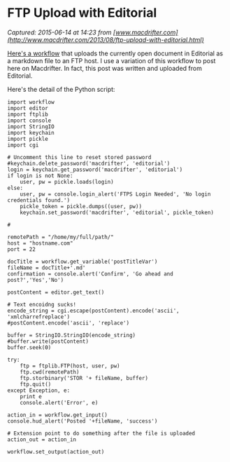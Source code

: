 # FTP Upload with Editorial

_Captured: 2015-06-14 at 14:23 from [www.macdrifter.com](http://www.macdrifter.com/2013/08/ftp-upload-with-editorial.html)_

[Here's a workflow](http://editorial-app.appspot.com/workflow/6647441143103488/cXuFMzpjZuY) that uploads the currently open document in Editorial as a markdown file to an FTP host. I use a variation of this workflow to post here on Macdrifter. In fact, this post was written and uploaded from Editorial.

Here's the detail of the Python script:
    
    
    import workflow
    import editor
    import ftplib
    import console
    import StringIO
    import keychain
    import pickle
    import cgi
    
    # Uncomment this line to reset stored password
    #keychain.delete_password('macdrifter', 'editorial')
    login = keychain.get_password('macdrifter', 'editorial')
    if login is not None:
        user, pw = pickle.loads(login)
    else:
        user, pw = console.login_alert('FTPS Login Needed', 'No login credentials found.')
        pickle_token = pickle.dumps((user, pw))
        keychain.set_password('macdrifter', 'editorial', pickle_token)
    
    #
    
    remotePath = "/home/my/full/path/"
    host = "hostname.com"
    port = 22
    
    docTitle = workflow.get_variable('postTitleVar')
    fileName = docTitle+'.md'
    confirmation = console.alert('Confirm', 'Go ahead and post?','Yes','No')
    
    postContent = editor.get_text()
    
    # Text encoidng sucks!
    encode_string = cgi.escape(postContent).encode('ascii', 'xmlcharrefreplace')
    #postContent.encode('ascii', 'replace')
    
    buffer = StringIO.StringIO(encode_string)
    #buffer.write(postContent)
    buffer.seek(0)
    
    try:
        ftp = ftplib.FTP(host, user, pw)    
        ftp.cwd(remotePath)
        ftp.storbinary('STOR '+ fileName, buffer)
        ftp.quit()
    except Exception, e:
        print e
        console.alert('Error', e)
    
    action_in = workflow.get_input()
    console.hud_alert('Posted '+fileName, 'success')
    
    # Extension point to do something after the file is uploaded
    action_out = action_in
    
    workflow.set_output(action_out)
    
